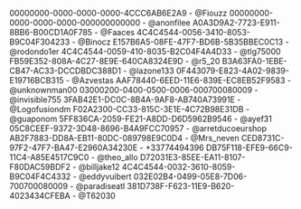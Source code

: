 00000000-0000-0000-0000-4CCC6AB6E2A9 - @Fiouzz
00000000-0000-0000-0000-000000000000 - @anonfilee
A0A3D9A2-7723-E911-8BB6-B00CD1A0F785 - @Faaces
4C4C4544-0056-3410-8053-B9C04F304233 - @Binocz
E157B6A5-08FE-47F7-BD6B-5B35BBEC0C13 - @rodondo1er
4C4C4544-0059-410-8035-B2C04F4A4D33 - @tlg75000
FB59E352-808A-4C27-8E9E-640CA8324E9D - @r5_20
B3A63FA0-1EBE-CB47-AC33-DCCDBDC388D1 - @lazone133
0F443079-E823-4A02-9839-E19716BCB315 - @Azvestas
AAF78440-6EED-11E6-839E-EC8EB52F9583 - @unknownman00
03000200-0400-0500-0006-000700080009 - @invisible755
3FAB42E1-DC0C-8B4A-9AF8-AB740A73991E - @Logofusiondm
F02A2300-CC33-815C-3E1E-4C72B98E31DB - @guaponom
5FF836CA-2059-FE21-A8DD-D6D5962B9546 - @ayef31
05C8CEEF-9372-3D48-8696-B4A9FCC70957 - @arretducoeurshop
AB2F7883-DD8A-EB11-80DC-089798E9C0D4 - @Mrs_neven
CED8731C-97F2-47F7-BA47-E2960A34230E - +33774494396
DB75F118-EFE9-66C9-11C4-A85E4517C9C0 - @theo_allo
D72031E3-85EE-EA11-8107-F80DAC59BDF2 - @billjake12
4C4C4544-0032-3610-8059-B9C04F4C4332 - @eddyvuibert
032E02B4-0499-05E8-7D06-700700080009 - @paradiseatl
381D738F-F623-11E9-B620-4023434CFEBA - @T62030
